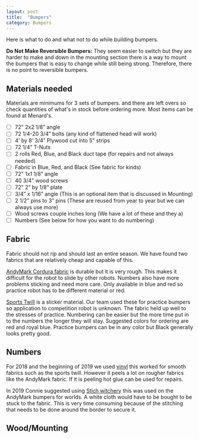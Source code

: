 ```yaml
---
layout: post
title:  "Bumpers"
category: Bumpers
---
```


Here is what to do and what not to do while building bumpers. 

**Do Not Make Reversible Bumpers:** They seem easier to switch but they are harder to make and down in the mounting section there is a way to mount the bumpers that is easy to change while still being strong. Therefore, there is no point to reversible bumpers. 

## Materials needed 
Materials are minimums for 3 sets of bumpers. and there are left overs so check quantities of what's in stock before ordering more. Most items can be found at Menard's. 
- [ ] 72" 2x2 1/8” angle
- [ ] 72 1/4-20 3/4” bolts (any kind of flattened head will work)
- [ ] 4’ by 8’ 3/4” Plywood cut into 5" strips
- [ ] 72 1/4” T-Nuts
- [ ] 2 rolls Red, Blue, and Black duct tape (for repairs and not always needed)
- [ ] Fabric in Blue, Red, and Black (See fabric for kinds)
- [ ] 72" 1x1 1/8” angle 
- [ ] 40 3/4” wood screws 
- [ ] 72"   2” by 1/8” plate 
- [ ] 3/4” x 1/16” angle (This is an optional item that is discussed in Mounting)
- [ ] 2 1/2” pins to 3” pins (These are reused from year to year but we can always use more)
- [ ] Wood screws couple inches long (We have a lot of these and they a)
- [ ] Numbers (See below for how you want to do numbering)

## Fabric
Fabric should not rip and should last an entire season. We have found two fabrics that are relatively cheap and capable of this. 

[AndyMark Cordura fabric](https://www.andymark.com/products/blue-bumper-material-161in-x-19-5in-0-25in) is durable but it is very rough. This makes it difficult for the robot to slide by other robots. Numbers also have more problems sticking and need more care. Only available in blue and red so practice robot has to be different material or red. 

[Sports Twill](https://twillusa.com/product/polyback-sports-twill/) is a slicker material. Our team used these for practice bumpers so application to competition robot is unknown. The fabric held up well to the stresses of practice. Numbering can be easier but the more time put in to the numbers the longer they will stay. Suggested colors for ordering are red and royal blue. Practice bumpers can be in any color but Black generally looks pretty good. 



## Numbers
For 2018 and the beginning of 2019 we used [vinyl](https://www.seattlefabrics.com/54-Insignia-Cloth-Adhesive-Backed-Polyester-1995-linear-yard_p_60.html) this worked for smooth fabrics such as the sports twill. However it peels a lot on rougher fabrics like the AndyMark fabric. If it is peeling hot glue can be used for repairs.

In 2019 Connie suggested using [Stich witchery]() this was used on the AndyMark bumpers for worlds. A white cloth would have to be bought to be stuck to the fabric. This is very time consuming because of the stitching that needs to be done around the border to secure it. 


## Wood/Mounting




